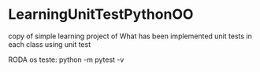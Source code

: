 # LearningUnitTestPythonOO
copy of simple learning project of What has been implemented unit tests in each class using unit test

RODA os teste:
python -m pytest -v
